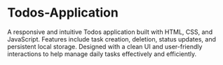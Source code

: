 # Todos-Application
A responsive and intuitive Todos application built with HTML, CSS, and JavaScript. Features include task creation, deletion, status updates, and persistent local storage. Designed with a clean UI and user-friendly interactions to help manage daily tasks effectively and efficiently.
